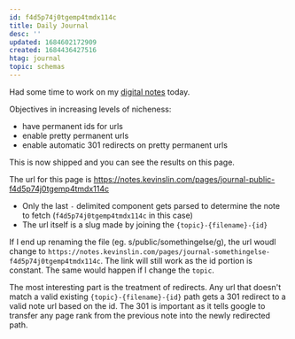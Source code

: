 ```yaml
---
id: f4d5p74j0tgemp4tmdx114c
title: Daily Journal
desc: ''
updated: 1684602172909
created: 1684436427516
htag: journal
topic: schemas
---
```


Had some time to work on my [digital notes](https://github.com/kevinslin/kevinweblog.git) today. 

Objectives in increasing levels of nicheness: 
- have permanent ids for urls
- enable pretty permanent urls
- enable automatic 301 redirects on pretty permanent urls

This is now shipped and you can see the results on this page. 

The url for this page is https://notes.kevinslin.com/pages/journal-public-f4d5p74j0tgemp4tmdx114c
- Only the last `-` delimited component gets parsed to determine the note to fetch (`f4d5p74j0tgemp4tmdx114c` in this case)
- The url itself is a slug made by joining the `{topic}-{filename}-{id}`

If I end up renaming the file (eg. s/public/somethingelse/g), the url woudl change to `https://notes.kevinslin.com/pages/journal-somethingelse-f4d5p74j0tgemp4tmdx114c`. The link will still work as the id portion is constant. The same would happen if I change the `topic`.

The most interesting part is the treatment of redirects. Any url that doesn't match a valid existing `{topic}-{filename}-{id}` path gets a 301 redirect to a valid note url based on the id. The 301 is important as it tells google to transfer any page rank from the previous note into the newly redirected path. 

<!-- [[daily.journal.2023.05.18.public.scratch]] -->

